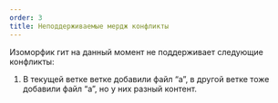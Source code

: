 ```yaml
---
order: 3
title: Неподдерживаемые мердж конфликты
---
```


Изоморфик гит на данный момент не поддерживает следующие конфликты:

1. В текущей ветке ветке добавили файл “a”, в другой ветке тоже добавили файл “a”, но у них разный контент.